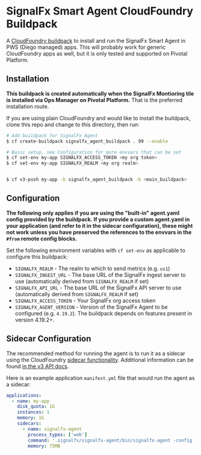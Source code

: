 # SignalFx Smart Agent CloudFoundry Buildpack

A [CloudFoundry buildpack](https://docs.run.pivotal.io/buildpacks/) to install
and run the SignalFx Smart Agent in PWS (Diego managed) apps.  This will
probably work for generic CloudFoundry apps as well, but it is only tested and
supported on Pivotal Platform.

## Installation

**This buildpack is created automatically when the SignalFx Montioring tile is
installed via Ops Manager on Pivotal Platform.**  That is the preferred
installation route.

If you are using plain CloudFoundry and would like to install the buildpack,
clone this repo and change to this directory, then run:

```sh
# Add buildpack for SignalFx Agent
$ cf create-buildpack signalfx_agent_buildpack . 99 --enable
```

```sh
# Basic setup, see Configuration for more envvars that can be set
$ cf set-env my-app SIGNALFX_ACCESS_TOKEN <my org token>
$ cf set-env my-app SIGNALFX_REALM <my org realm>


$ cf v3-push my-app -b signalfx_agent_buildpack -b <main_buildpack>
```

## Configuration

**The following only applies if you are using the "built-in" agent.yaml config
provided by the buildpack.  If you provide a custom agent.yaml in your
application (and refer to it in the sidecar configuration), these might not
work unless you have preserved the references to the envvars in the `#from`
remote config blocks.**

Set the following environment variables with `cf set-env` as applicable to configure this buildpack:

 - `SIGNALFX_REALM` - The realm to which to send metrics (e.g. `us1`)
 - `SIGNALFX_INGEST_URL` - The base URL of the SignalFx ingest server to use (automatically derived from `SIGNALFX_REALM` if set)
 - `SIGNALFX_API_URL` - The base URL of the SignalFx API server to use (automatically derived from `SIGNALFX_REALM` if set)
 - `SIGNALFX_ACCESS_TOKEN` - Your SignalFx org access token
 - `SIGNALFX_AGENT_VERSION` - Version of the SignalFx Agent to be configured
   (e.g. `4.19.2`). The buildpack depends on features present in version
   4.19.2+.


## Sidecar Configuration

The recommended method for running the agent is to run it as a sidecar using
the CloudFoundry [sidecar
functionality](https://docs.cloudfoundry.org/devguide/sidecars.html).
Additional information can be found [in the v3 API
docs](http://v3-apidocs.cloudfoundry.org/version/release-candidate/#sidecars).

Here is an example application `manifest.yml` file that would run the agent as
a sidecar:

```yaml
applications:
  - name: my-app
    disk_quota: 1G
    instances: 1
    memory: 1G
    sidecars:
      - name: signalfx-agent
        process_types: ['web']
        command: '.signalfx/signalfx-agent/bin/signalfx-agent -config .signalfx/etc/agent.yaml'
        memory: 75MB
```

